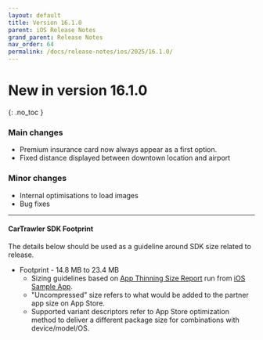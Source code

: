 ```yaml
---
layout: default
title: Version 16.1.0
parent: iOS Release Notes
grand_parent: Release Notes
nav_order: 64
permalink: /docs/release-notes/ios/2025/16.1.0/
---
```


# New in version 16.1.0

{: .no_toc }

### Main changes
- Premium insurance card now always appear as a first option.
- Fixed distance displayed between downtown location and airport

### Minor changes
- Internal optimisations to load images
- Bug fixes

---
#### CarTrawler SDK Footprint

The details below should be used as a guideline around SDK size related to release.
* Footprint - 14.8 MB to 23.4 MB
  * Sizing guidelines based on <a href="https://github.com/cartrawler/cartrawler.github.io/blob/master/ios-report.txt" target="_blank">App Thinning Size Report</a> run from <a href="https://github.com/cartrawler/cartrawler-ios-integration" target="_blank">iOS Sample App</a>.
  * "Uncompressed" size refers to what would be added to the partner app size on App Store.
  * Supported variant descriptors refer to App Store optimization method to deliver a different package size for combinations with device/model/OS.